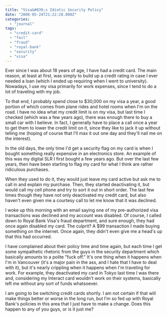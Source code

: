```yaml
---
title: "Visa&#039;s Idiotic Security Policy"
date: "2008-05-24T21:22:28.000Z"
categories: 
  - "journal"
tags: 
  - "credit-card"
  - "fail"
  - "fraud"
  - "royal-bank"
  - "security"
  - "visa"
---
```


Ever since I was about 18 years of age, I have had a credit card. The main reason, at least at first, was simply to build up a credit rating in case I ever needed a loan (which I ended up requiring when I went to university). Nowadays, I use my visa primarily for work expenses, since I tend to do a lot of traveling with my job.

To that end, I probably spend close to $30,000 on my visa a year, a good portion of which comes from plane rides and hotel rooms when I'm on the road. I have no idea what my credit limit is on my visa, but last time I checked (which was a few years ago), there was enough there to buy a small car with I believe. In fact, I generally have to place a call once a year to get them to lower the credit limit on it, since they like to jack it up without telling me (hoping of course that I'll max it out one day and they'll nail me on the interest).

In the old days, the only time I'd get a security flag on my card is when I bought something really expensive in an electronics store. An example of this was my digital SLR I first bought a few years ago. But over the last few years, then have been starting to flag my card for what I think are rather ridiculous purchases.

When they used to do it, they would just leave my card active but ask me to call in and explain my purchase. Then, they started deactivating it, but would call my cell phone and try to sort it out in short order. The last few times though they have not only deactivated my credit card, but also haven't even given me a courtesy call to let me know that it was declined.

I woke up this morning with an email saying one of my pre-authorized visa transactions was declined and my account was disabled. Of course, I called down to Royal Bank Visa's fraud department, and sure enough, they had once again disabled my card. The culprit? A $99 transaction I made buying something on the internet. Once again, they didn't even give me a head's up that this had occurred.

I have complained about their policy time and time again, but each time I get some sympathetic rhetoric from the guys in the security department which basically amounts to a polite "fuck off." It's one thing when it happens when I'm in Vancouver (it's a major pain in the ass, and I hate that I have to deal with it), but it's nearly crippling when it happens when I'm traveling for work. For example, they deactivated my card in Tokyo last time I was there and, considering my Interact card wouldn't work on their systems, basically left me without any sort of funds whatsoever.

I am going to be switching credit cards shortly. I am not certain if that will make things better or worse in the long run, but I'm so fed up with Royal Bank's policies in this area that I just have to make a change. Does this happen to any of you guys, or is it just me?
